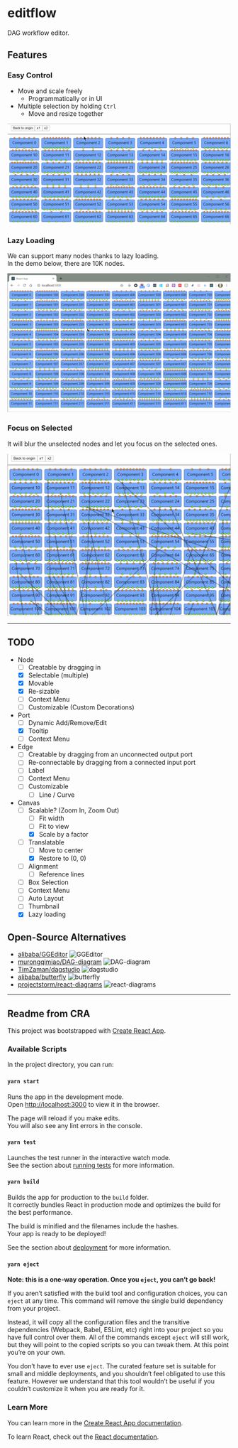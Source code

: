 # editflow

DAG workflow editor.

## Features

### Easy Control

- Move and scale freely
  - Programmatically or in UI
- Multiple selection by holding `Ctrl`
  - Move and resize together

![Easy control](demo/easy-control.gif)

### Lazy Loading

We can support many nodes thanks to lazy loading.  
In the demo below, there are 10K nodes.

![Lazy Loading 10K Nodes](demo/lazy-loading.gif)

### Focus on Selected

It will blur the unselected nodes and let you focus on the selected ones.

![Blur unselected](demo/blur-unselected.gif)

---

## TODO

- Node
   - [ ] Creatable by dragging in
   - [x] Selectable (multiple)
   - [x] Movable
   - [x] Re-sizable
   - [ ] Context Menu
   - [ ] Customizable (Custom Decorations)
- Port
   - [ ] Dynamic Add/Remove/Edit
   - [x] Tooltip
   - [ ] Context Menu
- Edge
   - [ ] Creatable by dragging from an unconnected output port
   - [ ] Re-connectable by dragging from a connected input port
   - [ ] Label
   - [ ] Context Menu
   - [ ] Customizable 
     - [ ] Line / Curve
- Canvas
   - [ ] Scalable? (Zoom In, Zoom Out)
      - [ ] Fit width
      - [ ] Fit to view
      - [x] Scale by a factor
   - [ ] Translatable
      - [ ] Move to center
      - [x] Restore to (0, 0)
   - [ ] Alignment
      - [ ] Reference lines
   - [ ] Box Selection
   - [ ] Context Menu
   - [ ] Auto Layout
   - [ ] Thumbnail
   - [x] Lazy loading

## Open-Source Alternatives

- [alibaba/GGEditor](https://github.com/alibaba/GGEditor)
  ![GGEditor](https://camo.githubusercontent.com/8391d76bcc7a7abe8bbe17da3104045a2b109358/68747470733a2f2f696d672e616c6963646e2e636f6d2f7466732f544231636c304c79417a6f4b31526a535a466c58586169345658612d3830302d3430372e676966)
- [murongqimiao/DAG-diagram](https://github.com/murongqimiao/DAG-diagram)
  ![DAG-diagram](https://camo.githubusercontent.com/ca359d0e29db4be5a6aabd28ca4676c8dec86d2a/68747470733a2f2f757365722d676f6c642d63646e2e786974752e696f2f323031392f392f332f313663663632333733343131363237353f773d34383026683d32373226663d67696626733d31363339313835)
- [TimZaman/dagstudio](https://github.com/TimZaman/dagstudio)
  ![dagstudio](https://github.com/TimZaman/dagstudio/raw/master/misc/20160907_dagstudio_ex.gif)
- [alibaba/butterfly](https://github.com/alibaba/butterfly)
  ![butterfly](https://camo.githubusercontent.com/5dd03a6457f868b6f4ff5c5a0f8c3f7a838aa329/68747470733a2f2f696d672e616c6963646e2e636f6d2f7466732f5442316d77723067627231674b306a535a464458586239795658612d313030302d313030302e706e67)
- [projectstorm/react-diagrams](https://github.com/projectstorm/react-diagrams)
  ![react-diagrams](https://raw.githubusercontent.com/projectstorm/react-diagrams/master/.gitbook/assets/example1.jpg)

---

## Readme from CRA

This project was bootstrapped with [Create React App](https://github.com/facebook/create-react-app).

### Available Scripts

In the project directory, you can run:

#### `yarn start`

Runs the app in the development mode.<br />
Open [http://localhost:3000](http://localhost:3000) to view it in the browser.

The page will reload if you make edits.<br />
You will also see any lint errors in the console.

#### `yarn test`

Launches the test runner in the interactive watch mode.<br />
See the section about [running tests](https://facebook.github.io/create-react-app/docs/running-tests) for more information.

#### `yarn build`

Builds the app for production to the `build` folder.<br />
It correctly bundles React in production mode and optimizes the build for the best performance.

The build is minified and the filenames include the hashes.<br />
Your app is ready to be deployed!

See the section about [deployment](https://facebook.github.io/create-react-app/docs/deployment) for more information.

#### `yarn eject`

**Note: this is a one-way operation. Once you `eject`, you can’t go back!**

If you aren’t satisfied with the build tool and configuration choices, you can `eject` at any time. This command will remove the single build dependency from your project.

Instead, it will copy all the configuration files and the transitive dependencies (Webpack, Babel, ESLint, etc) right into your project so you have full control over them. All of the commands except `eject` will still work, but they will point to the copied scripts so you can tweak them. At this point you’re on your own.

You don’t have to ever use `eject`. The curated feature set is suitable for small and middle deployments, and you shouldn’t feel obligated to use this feature. However we understand that this tool wouldn’t be useful if you couldn’t customize it when you are ready for it.

### Learn More

You can learn more in the [Create React App documentation](https://facebook.github.io/create-react-app/docs/getting-started).

To learn React, check out the [React documentation](https://reactjs.org/).
